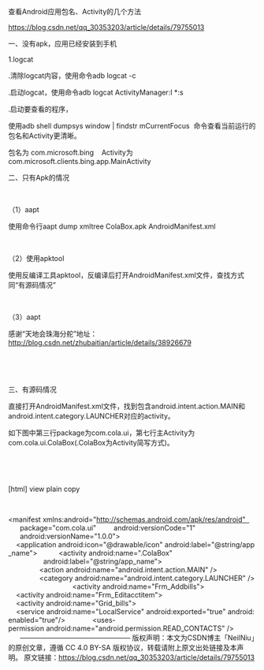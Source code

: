 查看Android应用包名、Activity的几个方法

https://blog.csdn.net/qq_30353203/article/details/79755013


一、没有apk，应用已经安装到手机

1.logcat

.清除logcat内容，使用命令adb logcat -c

.启动logcat，使用命令adb logcat ActivityManager:I *:s

.启动要查看的程序，

使用adb shell dumpsys window | findstr mCurrentFocus  命令查看当前运行的包名和Activity更清晰。



包名为 com.microsoft.bing    Activity为 com.microsoft.clients.bing.app.MainActivity

二、只有Apk的情况

 

（1）aapt

使用命令行aapt dump xmltree ColaBox.apk AndroidManifest.xml



 

（2）使用apktool

使用反编译工具apktool，反编译后打开AndroidManifest.xml文件，查找方式同“有源码情况”



 

（3）aapt

感谢“天地会珠海分舵”地址：http://blog.csdn.net/zhubaitian/article/details/38926679



 

 

三、有源码情况

直接打开AndroidManifest.xml文件，找到包含android.intent.action.MAIN和android.intent.category.LAUNCHER对应的activity。

如下图中第三行package为com.cola.ui，第七行主Activity为com.cola.ui.ColaBox(.ColaBox为Activity简写方式)。

 

 

[html] view plain copy

<?xml version="1.0" encoding="utf-8"?>  
<manifest xmlns:android="http://schemas.android.com/apk/res/android"  
      package="com.cola.ui"  
      android:versionCode="1"  
      android:versionName="1.0.0">  
    <application android:icon="@drawable/icon" android:label="@string/app_name">  
        <activity android:name=".ColaBox"  
                  android:label="@string/app_name">  
            <intent-filter>  
                <action android:name="android.intent.action.MAIN" />  
                <category android:name="android.intent.category.LAUNCHER" />  
            </intent-filter>  
        </activity>  
    <activity android:name="Frm_Addbills"></activity>  
    <activity android:name="Frm_Editacctitem"></activity>  
    <activity android:name="Grid_bills"></activity>  
    <service android:name="LocalService" android:exported="true" android:enabled="true"/>   
  
   </application>  
 <uses-permission android:name="android.permission.READ_CONTACTS" />  
   
   
</manifest>   
 
————————————————
版权声明：本文为CSDN博主「NeilNiu」的原创文章，遵循 CC 4.0 BY-SA 版权协议，转载请附上原文出处链接及本声明。
原文链接：https://blog.csdn.net/qq_30353203/article/details/79755013

